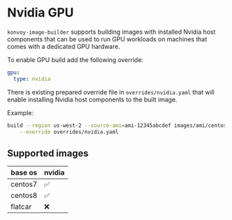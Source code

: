 # Nvidia GPU

`konvoy-image-builder` supports building images with installed Nvidia host components
that can be used to run GPU workloads on machines that comes with a dedicated GPU
hardware.

To enable GPU build add the following override:

```yaml
gpu:
  type: nvidia
```

There is existing prepared override file in `overrides/nvidia.yaml` that will
enable installing Nvidia host components to the built image.

Example:

```sh
build --region us-west-2 --source-ami=ami-12345abcdef images/ami/centos-7.yaml \
    --override overrides/nvidia.yaml
```

## Supported images

| base os | nvidia             |
|---------|--------------------|
| centos7 | :white_check_mark: |
| centos8 | :white_check_mark: |
| flatcar | :x:                |
